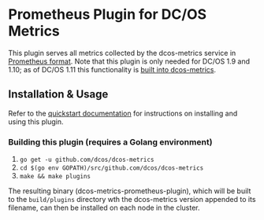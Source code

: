 # Prometheus Plugin for DC/OS Metrics

This plugin serves all metrics collected by the dcos-metrics service in [Prometheus format][1]. Note that this plugin is
only needed for DC/OS 1.9 and 1.10; as of DC/OS 1.11 this functionality is [built into dcos-metrics][2].

## Installation & Usage

Refer to the [quickstart documentation][3] for instructions on installing and using this plugin.

### Building this plugin (requires a Golang environment)

1. `go get -u github.com/dcos/dcos-metrics`
1. `cd $(go env GOPATH)/src/github.com/dcos/dcos-metrics`
1. `make && make plugins`

The resulting binary (dcos-metrics-prometheus-plugin), which will be built to the `build/plugins` directory
wth the dcos-metrics version appended to its filename, can then be installed on each node in the cluster.

[1]: https://prometheus.io/docs/instrumenting/writing_exporters/
[2]: https://github.com/dcos/dcos-metrics/releases/tag/1.11.0
[3]: ../../docs/quickstart/prometheus.md
